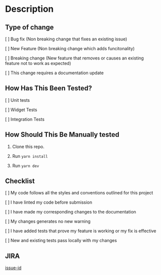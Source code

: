 # Description

## Type of change

[ ] Bug fix (Non breaking change that fixes an existing issue)

[ ] New Feature (Non breaking change which adds funcitonality)

[ ] Breaking change (New feature that removes or causes an existing feature not to work as expected)

[ ] This change requires a documentation update

## How Has This Been Tested?

[ ] Unit tests

[ ] Widget Tests

[ ] Integration Tests

## How Should This Be Manually tested

1. Clone this repo.

2. Run `yarn install`

3. Run `yarn dev`

## Checklist

[ ] My code follows all the styles and conventions outlined for this project

[ ] I have linted my code before submission

[ ] I have made my corresponding changes to the documentation

[ ] My changes generates no new warning

[ ] I have added tests that prove my feature is working or my fix is effective

[ ] New and existing tests pass locally with my changes

## JIRA

[issue-id](issue-link)
